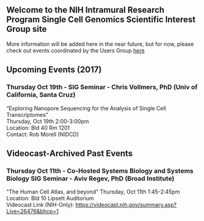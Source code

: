 ## Welcome to the NIH Intramural Research Program Single Cell Genomics Scientific Interest Group site


More information will be added here in the near future, but for now, please check out events coordinated by the Users Group <a href="https://nih-irp-singlecell.github.io/SC-UsersGroup/">here</a>

## Upcoming Events (2017)



### Thursday Oct 19th - SIG Seminar - Chris Vollmers, PhD (Univ of California, Santa Cruz)
“Exploring Nanopore Sequencing for the Analysis of Single Cell Transcriptomes” <br/>
Thursday, Oct 19th 2:00-3:00pm <br/>
Location: Bld 40 Rm 1201 <br/>
Contact: Rob Morell (NIDCD) <br/>


## Videocast-Archived Past Events

### Thursday Oct 11th - Co-Hosted Systems Biology and Systems Biology SIG Seminar - Aviv Regev, PhD (Broad Institute)
"The Human Cell Atlas, and beyond"
Thursday, Oct 11th 1:45-2:45pm <br/>
Location: Bld 10 Lipsett Auditorium <br/>
Videocast Link (NIH-Only): https://videocast.nih.gov/summary.asp?Live=26476&bhcp=1 <br/>






